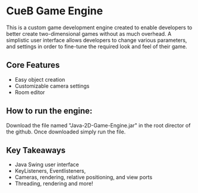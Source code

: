 # CueB Game Engine
This is a custom game development engine created to enable developers to better create two-dimensional games without as much overhead. A simplistic user interface allows developers to change various parameters, and settings in order to fine-tune the required look and feel of their game.

## Core Features
- Easy object creation
- Customizable camera settings
- Room editor

## How to run the engine:
Download the file named "Java-2D-Game-Engine.jar" in the root director of the github. Once downloaded simply run the file.

## Key Takeaways
- Java Swing user interface
- KeyListeners, Eventlisteners, 
- Cameras, rendering, relative positioning, and view ports
- Threading, rendering and more!

